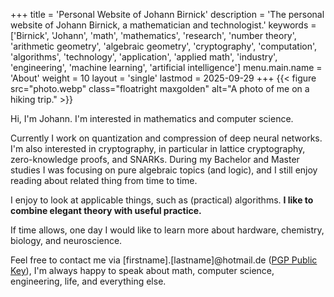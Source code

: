 +++
title = 'Personal Website of Johann Birnick'
description = 'The personal website of Johann Birnick, a mathematician and technologist.'
keywords = ['Birnick', 'Johann', 'math', 'mathematics', 'research', 'number theory', 'arithmetic geometry', 'algebraic geometry', 'cryptography', 'computation', 'algorithms', 'technology', 'application', 'applied math', 'industry', 'engineering', 'machine learning', 'artificial intelligence']
menu.main.name = 'About'
weight = 10
layout = 'single'
lastmod = 2025-09-29
+++
{{< figure src="photo.webp" class="floatright maxgolden" alt="A photo of me on a hiking trip." >}}

Hi, I'm Johann.
I'm interested in mathematics and computer science.

Currently I work on quantization and compression of deep neural networks.
I'm also interested in cryptography, in particular in lattice cryptography, zero-knowledge proofs, and SNARKs.
During my Bachelor and Master studies I was focusing on pure algebraic topics (and logic), and I still enjoy reading about related thing from time to time.

I enjoy to look at applicable things, such as (practical) algorithms.
**I like to combine elegant theory with useful practice.**

If time allows, one day I would like to learn more about hardware, chemistry, biology, and neuroscience.

Feel free to contact me via \[firstname\].\[lastname\]@hotmail.de ([PGP Public Key](pgp-public-key.asc)), I'm always happy to speak about math, computer science, engineering, life, and everything else.
